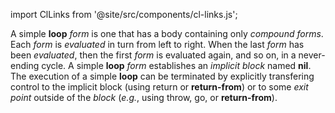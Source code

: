 
import ClLinks from '@site/src/components/cl-links.js';
 



A simple **loop** *form* is one that has a body containing only *compound forms*. Each *form* is *evaluated* in turn from left to right. When the last *form* has been *evaluated*, then the first *form* is evaluated again, and so on, in a never-ending cycle. A simple **loop** *form* establishes an *implicit block* named **nil**. The execution of a simple **loop** can be terminated by explicitly transfering control to the <ClLinks styled={true}>implicit block</ClLinks> (using <ClLinks styled={true}>return</ClLinks> or **return-from**) or to some *exit point* outside of the *block* (*e.g.*, using <ClLinks styled={true}>throw</ClLinks>, <ClLinks styled={true}>go</ClLinks>, or **return-from**). 



